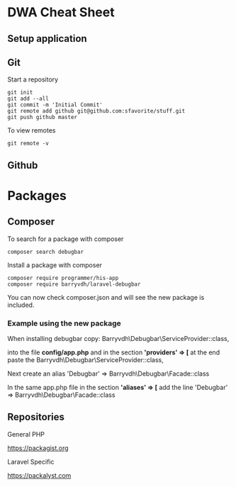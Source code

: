 # DWA Cheat Sheet

## Setup application


## Git

Start a repository
```
git init
git add --all
git commit -m 'Initial Commit'
git remote add github git@github.com:sfavorite/stuff.git
git push github master
```

To view remotes
```
git remote -v
```

## Github







# Packages

## Composer

To search for a package with composer
```
composer search debugbar
```

Install a package with composer

```
composer require programmer/his-app
composer require barryvdh/laravel-debugbar
```
You can now check composer.json and will see the new package is included.


### Example using the new package

When installing debugbar copy:
Barryvdh\Debugbar\ServiceProvider::class,

into the file **config/app.php** and in the section **'providers' => [**
at the end paste the Barryvdh\Debugbar\ServiceProvider::class,

Next create an alias 'Debugbar' => Barryvdh\Debugbar\Facade::class

In the same app.php file in the section **'aliases' => [** add the line 'Debugbar' => Barryvdh\Debugbar\Facade::class


## Repositories

General PHP

https://packagist.org

Laravel Specific

https://packalyst.com

